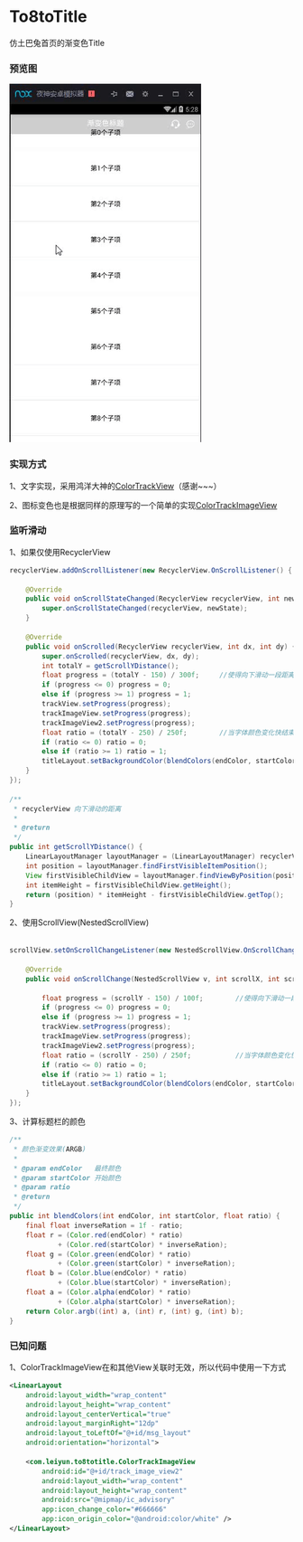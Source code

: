 # To8toTitle
仿土巴兔首页的渐变色Title

### 预览图

![image](https://github.com/leiyun1993/To8toTitle/raw/master/screenshot/1.gif)

### 实现方式

1、文字实现，采用鸿洋大神的[ColorTrackView](https://github.com/hongyangAndroid/ColorTrackView/blob/master/library_ColorTrackView/src/com/zhy/view/ColorTrackView.java)（感谢~~~）

2、图标变色也是根据同样的原理写的一个简单的实现[ColorTrackImageView](https://github.com/leiyun1993/To8toTitle/blob/master/app/src/main/java/com/leiyun/to8totitle/ColorTrackImageView.java)

### 监听滑动

1、如果仅使用RecyclerView
```java
recyclerView.addOnScrollListener(new RecyclerView.OnScrollListener() {

    @Override
    public void onScrollStateChanged(RecyclerView recyclerView, int newState) {
        super.onScrollStateChanged(recyclerView, newState);
    }

    @Override
    public void onScrolled(RecyclerView recyclerView, int dx, int dy) {
        super.onScrolled(recyclerView, dx, dy);
        int totalY = getScrollYDistance();
        float progress = (totalY - 150) / 300f;     //使得向下滑动一段距离后再变色
        if (progress <= 0) progress = 0;
        else if (progress >= 1) progress = 1;
        trackView.setProgress(progress);
        trackImageView.setProgress(progress);
        trackImageView2.setProgress(progress);
        float ratio = (totalY - 250) / 250f;        //当字体颜色变化快结束的时候再改变标题栏背景
        if (ratio <= 0) ratio = 0;
        else if (ratio >= 1) ratio = 1;
        titleLayout.setBackgroundColor(blendColors(endColor, startColor, ratio));
    }
});

/**
 * recyclerView 向下滑动的距离
 *
 * @return
 */
public int getScrollYDistance() {
    LinearLayoutManager layoutManager = (LinearLayoutManager) recyclerView.getLayoutManager();
    int position = layoutManager.findFirstVisibleItemPosition();
    View firstVisibleChildView = layoutManager.findViewByPosition(position);
    int itemHeight = firstVisibleChildView.getHeight();
    return (position) * itemHeight - firstVisibleChildView.getTop();
}

```

2、使用ScrollView(NestedScrollView)

```java

scrollView.setOnScrollChangeListener(new NestedScrollView.OnScrollChangeListener() {

    @Override
    public void onScrollChange(NestedScrollView v, int scrollX, int scrollY, int oldScrollX, int oldScrollY) {

        float progress = (scrollY - 150) / 100f;        //使得向下滑动一段距离后再变色
        if (progress <= 0) progress = 0;
        else if (progress >= 1) progress = 1;
        trackView.setProgress(progress);
        trackImageView.setProgress(progress);
        trackImageView2.setProgress(progress);
        float ratio = (scrollY - 250) / 250f;           //当字体颜色变化快结束的时候再改变标题栏背景
        if (ratio <= 0) ratio = 0;
        else if (ratio >= 1) ratio = 1;
        titleLayout.setBackgroundColor(blendColors(endColor, startColor, ratio));
    }
});
```

3、计算标题栏的颜色

```java
/**
 * 颜色渐变效果(ARGB)
 *
 * @param endColor   最终颜色
 * @param startColor 开始颜色
 * @param ratio
 * @return
 */
public int blendColors(int endColor, int startColor, float ratio) {
    final float inverseRation = 1f - ratio;
    float r = (Color.red(endColor) * ratio)
            + (Color.red(startColor) * inverseRation);
    float g = (Color.green(endColor) * ratio)
            + (Color.green(startColor) * inverseRation);
    float b = (Color.blue(endColor) * ratio)
            + (Color.blue(startColor) * inverseRation);
    float a = (Color.alpha(endColor) * ratio)
            + (Color.alpha(startColor) * inverseRation);
    return Color.argb((int) a, (int) r, (int) g, (int) b);
}
```

### 已知问题

1、ColorTrackImageView在和其他View关联时无效，所以代码中使用一下方式

```xml
<LinearLayout
    android:layout_width="wrap_content"
    android:layout_height="wrap_content"
    android:layout_centerVertical="true"
    android:layout_marginRight="12dp"
    android:layout_toLeftOf="@+id/msg_layout"
    android:orientation="horizontal">

    <com.leiyun.to8totitle.ColorTrackImageView
        android:id="@+id/track_image_view2"
        android:layout_width="wrap_content"
        android:layout_height="wrap_content"
        android:src="@mipmap/ic_advisory"
        app:icon_change_color="#666666"
        app:icon_origin_color="@android:color/white" />
</LinearLayout>
```
